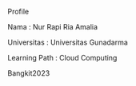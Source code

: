 Profile

Nama : Nur Rapi Ria Amalia

Universitas : Universitas Gunadarma

Learning Path : Cloud Computing

Bangkit2023
